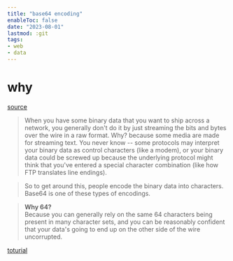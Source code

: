 ```yaml
---
title: "base64 encoding"
enableToc: false
date: "2023-08-01"
lastmod: :git
tags:
- web
- data
---
```


# why
[source](https://stackoverflow.com/a/201510)
> When you have some binary data that you want to ship across a network, you
> generally don't do it by just streaming the bits and bytes over the wire in a raw
> format. Why? because some media are made for streaming text. You never know --
> some protocols may interpret your binary data as control characters (like a
>  modem), or your binary data could be screwed up because the underlying protocol
>  might think that you've entered a special character combination (like how FTP
>   translates line endings).

>So to get around this, people encode the binary data into characters. Base64 is one
>of these types of encodings.

> **Why 64?**  
> Because you can generally rely on the same 64 characters being present in many
> character sets, and you can be reasonably confident that your data's going to end up on the other side of the wire uncorrupted.

[toturial](https://www.digitalocean.com/community/tutorials/how-to-encode-and-decode-strings-with-base64-in-javascript)
